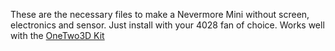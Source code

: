 These are the necessary files to make a Nevermore Mini without screen, electronics and sensor. Just install with your 4028 fan of choice. Works well with the [OneTwo3D Kit](https://www.onetwo3d.co.uk/product/nevermore-mini-basic-kit/?wpam_id=2)
